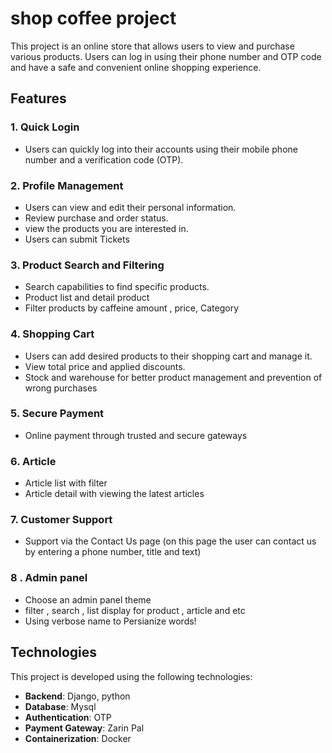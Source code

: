 # shop coffee project

This project is an online store that allows 
users to view and purchase various products. Users can log in using their phone number and OTP code and have a safe and convenient online shopping experience.

## Features

### 1. Quick Login
- Users can quickly log into their accounts using their mobile phone number and a verification code (OTP).

### 2. Profile Management
- Users can view and edit their personal information.
- Review purchase and order status.
- view the products you are interested in.
- Users can submit Tickets 

### 3. Product Search and Filtering
- Search capabilities to find specific products.
- Product list and detail product
- Filter products by caffeine amount , price, Category

### 4. Shopping Cart
- Users can add desired products to their shopping cart and manage it.
- View total price and applied discounts.
- Stock and warehouse for better product management and prevention of wrong purchases 

### 5. Secure Payment
- Online payment through trusted and secure gateways

### 6. Article 
- Article list with filter
- Article detail with viewing the latest articles

### 7. Customer Support
- Support via the Contact Us page (on this page the user can contact us by entering a phone number, title and text)
  
### 8 . Admin panel
- Choose an admin panel theme
- filter , search , list display for product , article and etc
- Using verbose name to Persianize words!


## Technologies
This project is developed using the following technologies:
- **Backend**: Django, python 
- **Database**: Mysql
- **Authentication**: OTP
- **Payment Gateway**: Zarin Pal
- **Containerization**: Docker
